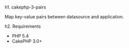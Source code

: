 h1. cakephp-3-pairs

Map key-value pairs between datasource and application.

h2. Requirements

* PHP 5.4
* CakePHP 3.0+